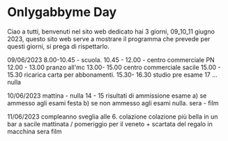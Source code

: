 # Onlygabbyme Day

Ciao a tutti, benvenuti nel sito web dedicato hai 3 giorni, 09_10_11 giugno 2023, questo sito web serve a mostrare il programma che prevede per questi giorni, si prega di rispettarlo.

09/06/2023
8.00-10.45 - scuola.
10.45 - 12.00 - centro commerciale PN
12.00 - 13.00 pranzo all'mc
13.00- 15.00 centro commerciale sacile
15.00 - 15.30 ricarica carta per abbonamenti.
15.30- 16.30 studio pre esame
17 ... nulla

10/06/2023
mattina - nulla
14 - 15 risultati di ammissione esame
a) se ammesso agli esami festa
b) se non ammesso agli esami nulla.
sera - film

11/06/2023 compleanno
sveglia alle 6.
colazione
colazione più bella in un bar a sacile
mattinata / pomeriggio per il veneto + scartata del regalo in macchina
sera film 


